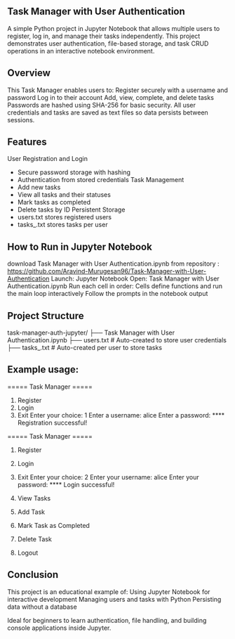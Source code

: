 ## Task Manager with User Authentication
A simple Python project in Jupyter Notebook that allows multiple users to register, log in, and manage their tasks independently. This project demonstrates user authentication, file-based storage, and task CRUD operations in an interactive notebook environment.

## Overview
This Task Manager enables users to:
  Register securely with a username and password
  Log in to their account
  Add, view, complete, and delete tasks
Passwords are hashed using SHA-256 for basic security. All user credentials and tasks are saved as text files so data persists between sessions.

## Features
User Registration and Login
  - Secure password storage with hashing
  - Authentication from stored credentials
Task Management
  - Add new tasks
  - View all tasks and their statuses
  - Mark tasks as completed
  - Delete tasks by ID
Persistent Storage
  - users.txt stores registered users
  - tasks_<username>.txt stores tasks per user

## How to Run in Jupyter Notebook
download Task Manager with User Authentication.ipynb from repository : https://github.com/Aravind-Murugesan96/Task-Manager-with-User-Authentication
Launch: Jupyter Notebook
Open: Task Manager with User Authentication.ipynb
Run each cell in order: Cells define functions and run the main loop interactively
Follow the prompts in the notebook output

## Project Structure
task-manager-auth-jupyter/
├── Task Manager with User Authentication.ipynb
├── users.txt                # Auto-created to store user credentials
├── tasks_<username>.txt     # Auto-created per user to store tasks

## Example usage:
===== Task Manager =====
1. Register
2. Login
3. Exit
Enter your choice: 1
Enter a username: alice
Enter a password: ****
Registration successful!

===== Task Manager =====
1. Register
2. Login
3. Exit
Enter your choice: 2
Enter your username: alice
Enter your password: ****
Login successful!

1. View Tasks
2. Add Task
3. Mark Task as Completed
4. Delete Task
5. Logout

## Conclusion
This project is an educational example of:
  Using Jupyter Notebook for interactive development
  Managing users and tasks with Python
  Persisting data without a database

Ideal for beginners to learn authentication, file handling, and building console applications inside Jupyter.

